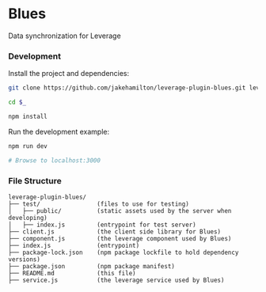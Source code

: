 # Blues

Data synchronization for Leverage

### Development

Install the project and dependencies:

```bash
git clone https://github.com/jakehamilton/leverage-plugin-blues.git leverage-plugin-blues

cd $_

npm install
```

Run the development example:

```bash
npm run dev

# Browse to localhost:3000
```

### File Structure

```
leverage-plugin-blues/
├── test/                (files to use for testing)
│   ├── public/          (static assets used by the server when developing)
│   ├── index.js         (entrypoint for test server)
├── client.js            (the client side library for Blues)
├── component.js         (the leverage component used by Blues)
├── index.js             (entrypoint)
├── package-lock.json    (npm package lockfile to hold dependency versions)
├── package.json         (npm package manifest)
├── README.md            (this file)
├── service.js           (the leverage service used by Blues)
```
